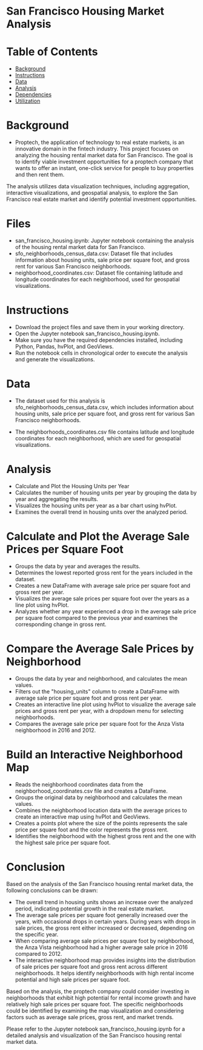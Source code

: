 # San Francisco Housing Market Analysis
# Table of Contents
* [Background](#Background)
* [Instructions](#Instructions)
* [Data](Data)
* [Analysis](#Analysis)
* [Dependencies](#Dependencies)
* [Utilization](#Utilization)

# Background 
* Proptech, the application of technology to real estate markets, is an innovative domain in the fintech industry. This project focuses on analyzing the housing rental market data for San Francisco. The goal is to identify viable investment opportunities for a proptech company that wants to offer an instant, one-click service for people to buy properties and then rent them.

The analysis utilizes data visualization techniques, including aggregation, interactive visualizations, and geospatial analysis, to explore the San Francisco real estate market and identify potential investment opportunities.


# Files
* san_francisco_housing.ipynb: Jupyter notebook containing the analysis of the housing rental market data for San Francisco.
* sfo_neighborhoods_census_data.csv: Dataset file that includes information about housing units, sale price per square foot, and gross rent for various San Francisco neighborhoods.
* neighborhood_coordinates.csv: Dataset file containing latitude and longitude coordinates for each neighborhood, used for geospatial visualizations.

# Instructions
* Download the project files and save them in your working directory.
* Open the Jupyter notebook san_francisco_housing.ipynb.
* Make sure you have the required dependencies installed, including Python, Pandas, hvPlot, and GeoViews.
* Run the notebook cells in chronological order to execute the analysis and generate the visualizations.


# Data 
* The dataset used for this analysis is sfo_neighborhoods_census_data.csv, which includes information about housing units, sale price per square foot, and gross rent for various San Francisco neighborhoods. 

* The neighborhoods_coordinates.csv file contains latitude and longitude coordinates for each neighborhood, which are used for geospatial visualizations.

# Analysis
* Calculate and Plot the Housing Units per Year
* Calculates the number of housing units per year by grouping the data by year and aggregating the results.
* Visualizes the housing units per year as a bar chart using hvPlot.
* Examines the overall trend in housing units over the analyzed period.
  
# Calculate and Plot the Average Sale Prices per Square Foot
* Groups the data by year and averages the results.
* Determines the lowest reported gross rent for the years included in the dataset.
* Creates a new DataFrame with average sale price per square foot and gross rent per year.
* Visualizes the average sale prices per square foot over the years as a line plot using hvPlot.
* Analyzes whether any year experienced a drop in the average sale price per square foot compared to the previous year and examines the corresponding change in gross rent.
# Compare the Average Sale Prices by Neighborhood
* Groups the data by year and neighborhood, and calculates the mean values.
* Filters out the "housing_units" column to create a DataFrame with average sale price per square foot and gross rent per year.
* Creates an interactive line plot using hvPlot to visualize the average sale prices and gross rent per year, with a dropdown menu for selecting neighborhoods.
* Compares the average sale price per square foot for the Anza Vista neighborhood in 2016 and 2012.
# Build an Interactive Neighborhood Map
* Reads the neighborhood coordinates data from the neighborhood_coordinates.csv file and creates a DataFrame.
* Groups the original data by neighborhood and calculates the mean values.
* Combines the neighborhood location data with the average prices to create an interactive map using hvPlot and GeoViews.
* Creates a points plot where the size of the points represents the sale price per square foot and the color represents the gross rent.
* Identifies the neighborhood with the highest gross rent and the one with the highest sale price per square foot.
# Conclusion
Based on the analysis of the San Francisco housing rental market data, the following conclusions can be drawn:

* The overall trend in housing units shows an increase over the analyzed period, indicating potential growth in the real estate market.
* The average sale prices per square foot generally increased over the years, with occasional drops in certain years. During years with drops in sale prices, the gross rent either increased or decreased, depending on the specific year.
* When comparing average sale prices per square foot by neighborhood, the Anza Vista neighborhood had a higher average sale price in 2016 compared to 2012.
* The interactive neighborhood map provides insights into the distribution of sale prices per square foot and gross rent across different neighborhoods. It helps identify neighborhoods with high rental income potential and high sale prices per square foot.

  
Based on the analysis, the proptech company could consider investing in neighborhoods that exhibit high potential for rental income growth and have relatively high sale prices per square foot. The specific neighborhoods could be identified by examining the map visualization and considering factors such as average sale prices, gross rent, and market trends.

Please refer to the Jupyter notebook san_francisco_housing.ipynb for a detailed analysis and visualization of the San Francisco housing rental market data.  
